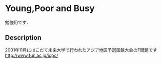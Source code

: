 Young,Poor and Busy
====

勉強用です．

## Description
2001年11月にはこだて未来大学で行われたアジア地区予選函館大会のF問題です
http://www.fun.ac.jp/icpc/


